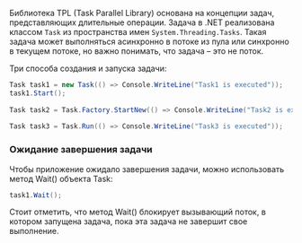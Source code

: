 Библиотека TPL (Task Parallel Library) основана на концепции задач, представляющих длительные операции. Задача в .NET реализована классом `Task` из пространства имен `System.Threading.Tasks`. Такая задача может выполняться асинхронно в потоке из пула или синхронно в текущем потоке, но важно понимать, что задача – это не поток.


Три способа создания и запуска задачи:

```csharp
Task task1 = new Task(() => Console.WriteLine("Task1 is executed"));
task1.Start();
 
Task task2 = Task.Factory.StartNew(() => Console.WriteLine("Task2 is executed"));
 
Task task3 = Task.Run(() => Console.WriteLine("Task3 is executed"));
```

### Ожидание завершения задачи

Чтобы приложение ожидало завершения задачи, можно использовать метод Wait() объекта Task:

```csharp
task1.Wait();
```

Стоит отметить, что метод Wait() блокирует вызывающий поток, в котором запущена задача, пока эта задача не завершит свое выполнение.
